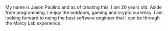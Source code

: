 My name is Jason Paulino and as of creating this, I am 20 years old. Aside from programming, I enjoy the outdoors, gaming and crypto currency. I am looking forward to neing the best software engineer that I can be through the Marcy Lab experience.